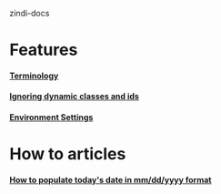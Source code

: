 zindi-docs

# Features 

#### [Terminology](https://github.com/zindi-io/zindi-docs2/blob/master/terminology.md)

#### [Ignoring dynamic classes and ids](https://github.com/zindi-io/zindi-docs2/blob/master/ignoring-dynamic-classes-and-ids.md)

#### [Environment Settings](https://github.com/zindi-io/zindi-docs2/blob/master/environment-settings.md)


# How to articles

#### [How to populate today's date in mm/dd/yyyy format](https://github.com/zindi-io/zindi-docs2/blob/master/todays-date-in-mm-dd-yyyy-format.md)

